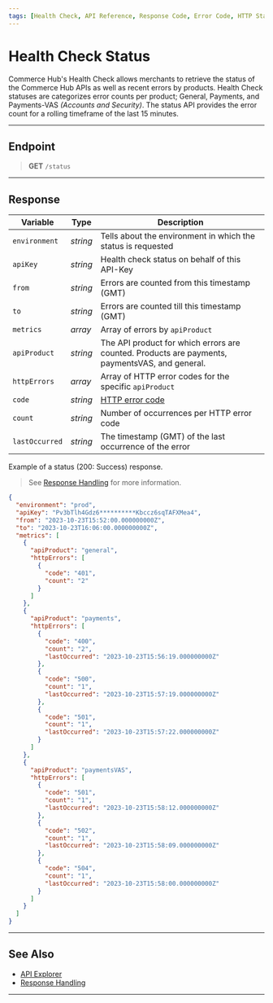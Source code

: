 ```yaml
---
tags: [Health Check, API Reference, Response Code, Error Code, HTTP Status Code]
---
```


# Health Check Status

Commerce Hub's Health Check allows merchants to retrieve the status of the Commerce Hub APIs as well as recent errors by products. Health Check statuses are categorizes error counts per product; General, Payments, and Payments-VAS _(Accounts and Security)_. The status API provides the error count for a rolling timeframe of the last 15 minutes.

---

## Endpoint

<!-- theme: info -->
> **GET** `/status`

---

## Response

<!--
type: tab
titles: Parameters, Response Example
-->

| Variable | Type | Description |
| -------- | ---- | ----------- |
| `environment` | _string_ | Tells about the environment in which the status is requested |
| `apiKey` | _string_ | Health check status on behalf of this API-Key |
| `from` | _string_ | Errors are counted from this timestamp (GMT) |
| `to` | _string_ | Errors are counted till this timestamp (GMT) |
| `metrics` | _array_ | Array of errors by `apiProduct` |
| `apiProduct` | _string_ | The API product for which errors are counted. Products are payments, paymentsVAS, and general.
| `httpErrors` | _array_ | Array of HTTP error codes for the specific `apiProduct` |
| `code` | _string_ | [HTTP error code](?path=docs/Resources/Guides/Response-Codes/Response-Handling.md) |
| `count` | _string_ | Number of occurrences per HTTP error code |
| `lastOccurred` | _string_ | The timestamp (GMT) of the last occurrence of the error |

<!--
type: tab
-->

Example of a status (200: Success) response.

<!-- theme: info -->
> See [Response Handling](?path=docs/Resources/Guides/Response-Codes/Response-Handling.md) for more information.

```json
{
  "environment": "prod",
  "apiKey": "Pv3bTlh4Gdz6**********Kbccz6sqTAFXMea4",
  "from": "2023-10-23T15:52:00.000000000Z",
  "to": "2023-10-23T16:06:00.000000000Z",
  "metrics": [
    {
      "apiProduct": "general",
      "httpErrors": [
        {
          "code": "401",
          "count": "2"
        }
      ]
    },
    {
      "apiProduct": "payments",
      "httpErrors": [
        {
          "code": "400",
          "count": "2",
          "lastOccurred": "2023-10-23T15:56:19.000000000Z"
        },
        {
          "code": "500",
          "count": "1",
          "lastOccurred": "2023-10-23T15:57:19.000000000Z"
        },
        {
          "code": "501",
          "count": "1",
          "lastOccurred": "2023-10-23T15:57:22.000000000Z"
        }
      ]
    },
    {
      "apiProduct": "paymentsVAS",
      "httpErrors": [
        {
          "code": "501",
          "count": "1",
          "lastOccurred": "2023-10-23T15:58:12.000000000Z"
        },
        {
          "code": "502",
          "count": "1",
          "lastOccurred": "2023-10-23T15:58:09.000000000Z"
        },
        {
          "code": "504",
          "count": "1",
          "lastOccurred": "2023-10-23T15:58:00.000000000Z"
        }
      ]
    }
  ]
}
```

<!-- type: tab-end -->
---

## See Also

- [API Explorer](../api/?type=get&path=/status)
- [Response Handling](?path=docs/Resources/Guides/Response-Codes/Response-Handling.md)

---

